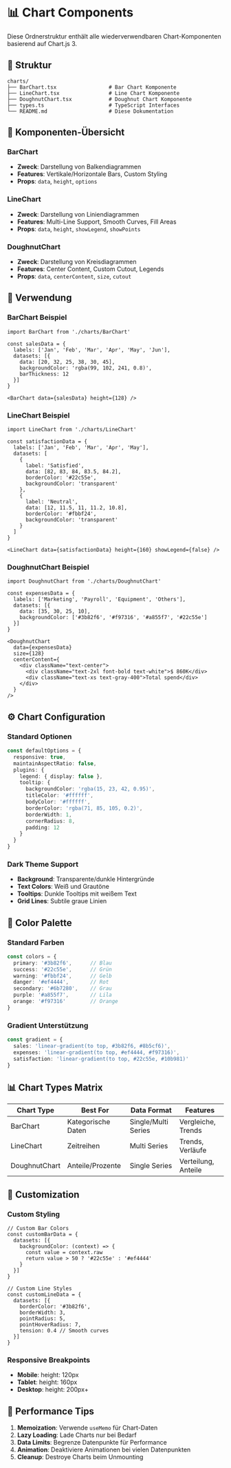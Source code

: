 # 📊 Chart Components

Diese Ordnerstruktur enthält alle wiederverwendbaren Chart-Komponenten basierend auf Chart.js 3.

## 📁 Struktur

```
charts/
├── BarChart.tsx                 # Bar Chart Komponente
├── LineChart.tsx                # Line Chart Komponente  
├── DoughnutChart.tsx            # Doughnut Chart Komponente
├── types.ts                     # TypeScript Interfaces
└── README.md                    # Diese Dokumentation
```

## 🎯 Komponenten-Übersicht

### BarChart
- **Zweck**: Darstellung von Balkendiagrammen
- **Features**: Vertikale/Horizontale Bars, Custom Styling
- **Props**: `data`, `height`, `options`

### LineChart  
- **Zweck**: Darstellung von Liniendiagrammen
- **Features**: Multi-Line Support, Smooth Curves, Fill Areas
- **Props**: `data`, `height`, `showLegend`, `showPoints`

### DoughnutChart
- **Zweck**: Darstellung von Kreisdiagrammen
- **Features**: Center Content, Custom Cutout, Legends
- **Props**: `data`, `centerContent`, `size`, `cutout`

## 🔧 Verwendung

### BarChart Beispiel
```tsx
import BarChart from './charts/BarChart'

const salesData = {
  labels: ['Jan', 'Feb', 'Mar', 'Apr', 'May', 'Jun'],
  datasets: [{
    data: [20, 32, 25, 38, 30, 45],
    backgroundColor: 'rgba(99, 102, 241, 0.8)',
    barThickness: 12
  }]
}

<BarChart data={salesData} height={128} />
```

### LineChart Beispiel
```tsx
import LineChart from './charts/LineChart'

const satisfactionData = {
  labels: ['Jan', 'Feb', 'Mar', 'Apr', 'May'],
  datasets: [
    {
      label: 'Satisfied',
      data: [82, 83, 84, 83.5, 84.2],
      borderColor: '#22c55e',
      backgroundColor: 'transparent'
    },
    {
      label: 'Neutral', 
      data: [12, 11.5, 11, 11.2, 10.8],
      borderColor: '#fbbf24',
      backgroundColor: 'transparent'
    }
  ]
}

<LineChart data={satisfactionData} height={160} showLegend={false} />
```

### DoughnutChart Beispiel
```tsx
import DoughnutChart from './charts/DoughnutChart'

const expensesData = {
  labels: ['Marketing', 'Payroll', 'Equipment', 'Others'],
  datasets: [{
    data: [35, 30, 25, 10],
    backgroundColor: ['#3b82f6', '#f97316', '#a855f7', '#22c55e']
  }]
}

<DoughnutChart 
  data={expensesData} 
  size={128}
  centerContent={
    <div className="text-center">
      <div className="text-2xl font-bold text-white">$ 860K</div>
      <div className="text-xs text-gray-400">Total spend</div>
    </div>
  }
/>
```

## ⚙️ Chart Configuration

### Standard Optionen
```typescript
const defaultOptions = {
  responsive: true,
  maintainAspectRatio: false,
  plugins: {
    legend: { display: false },
    tooltip: {
      backgroundColor: 'rgba(15, 23, 42, 0.95)',
      titleColor: '#ffffff',
      bodyColor: '#ffffff',
      borderColor: 'rgba(71, 85, 105, 0.2)',
      borderWidth: 1,
      cornerRadius: 8,
      padding: 12
    }
  }
}
```

### Dark Theme Support
- **Background**: Transparente/dunkle Hintergründe
- **Text Colors**: Weiß und Grautöne
- **Tooltips**: Dunkle Tooltips mit weißem Text
- **Grid Lines**: Subtile graue Linien

## 🎨 Color Palette

### Standard Farben
```typescript
const colors = {
  primary: '#3b82f6',      // Blau
  success: '#22c55e',      // Grün  
  warning: '#fbbf24',      // Gelb
  danger: '#ef4444',       // Rot
  secondary: '#6b7280',    // Grau
  purple: '#a855f7',       // Lila
  orange: '#f97316'        // Orange
}
```

### Gradient Unterstützung
```typescript
const gradient = {
  sales: 'linear-gradient(to top, #3b82f6, #8b5cf6)',
  expenses: 'linear-gradient(to top, #ef4444, #f97316)',
  satisfaction: 'linear-gradient(to top, #22c55e, #10b981)'
}
```

## 📊 Chart Types Matrix

| Chart Type | Best For | Data Format | Features |
|------------|----------|-------------|----------|
| BarChart | Kategorische Daten | Single/Multi Series | Vergleiche, Trends |
| LineChart | Zeitreihen | Multi Series | Trends, Verläufe |
| DoughnutChart | Anteile/Prozente | Single Series | Verteilung, Anteile |

## 🔧 Customization

### Custom Styling
```tsx
// Custom Bar Colors
const customBarData = {
  datasets: [{
    backgroundColor: (context) => {
      const value = context.raw
      return value > 50 ? '#22c55e' : '#ef4444'
    }
  }]
}

// Custom Line Styles
const customLineData = {
  datasets: [{
    borderColor: '#3b82f6',
    borderWidth: 3,
    pointRadius: 5,
    pointHoverRadius: 7,
    tension: 0.4 // Smooth curves
  }]
}
```

### Responsive Breakpoints
- **Mobile**: height: 120px
- **Tablet**: height: 160px  
- **Desktop**: height: 200px+

## 🎯 Performance Tips

1. **Memoization**: Verwende `useMemo` für Chart-Daten
2. **Lazy Loading**: Lade Charts nur bei Bedarf
3. **Data Limits**: Begrenze Datenpunkte für Performance
4. **Animation**: Deaktiviere Animationen bei vielen Datenpunkten
5. **Cleanup**: Destroye Charts beim Unmounting